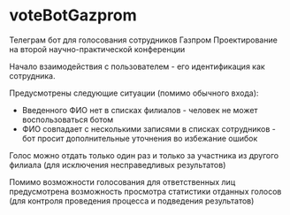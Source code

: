 # voteBotGazprom

Телеграм бот для голосования сотрудников Газпром Проектирование на второй научно-практической конференции

Начало взаимодействия с пользователем - его идентификация как сотрудника. 

Предусмотрены следующие ситуации (помимо обычного входа):
- Введенного ФИО нет в списках филиалов - человек не может воспользоваться ботом
- ФИО совпадает с несколькими записями в списках сотрудников - бот просит дополнительные уточнения во избежание ошибок

Голос можно отдать только один раз и только за участника из другого филиала (для исключения несправедливых результатов)

Помимо возможности голосования для ответственных лиц предусмотрена возможность просмотра статистики отданных голосов (для контроля проведения процесса и подведения результатов) 
